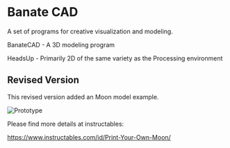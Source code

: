 # Banate CAD

A set of programs for creative visualization and modeling.

BanateCAD - A 3D modeling program

HeadsUp - Primarily 2D of the same variety as the Processing environment

## Revised Version

This revised version added an Moon model example.

![Prototype](https://cdn.instructables.com/F0J/XHYT/JCUULS1R/F0JXHYTJCUULS1R.RECTANGLE1.jpg)

Please find more details at instructables:

https://www.instructables.com/id/Print-Your-Own-Moon/
